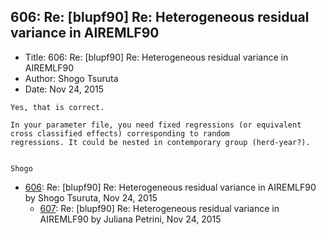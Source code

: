 ## 606: Re: [blupf90] Re: Heterogeneous residual variance in AIREMLF90

- Title: 606: Re: [blupf90] Re: Heterogeneous residual variance in AIREMLF90
- Author: Shogo Tsuruta
- Date: Nov 24, 2015

```
Yes, that is correct.

In your parameter file, you need fixed regressions (or equivalent cross classified effects) corresponding to random
regressions. It could be nested in contemporary group (herd-year?).


Shogo
```

- [606](0606.md): Re: [blupf90] Re: Heterogeneous residual variance in AIREMLF90 by Shogo Tsuruta, Nov 24, 2015
    - [607](0607.md): Re: [blupf90] Re: Heterogeneous residual variance in AIREMLF90 by Juliana Petrini, Nov 24, 2015
